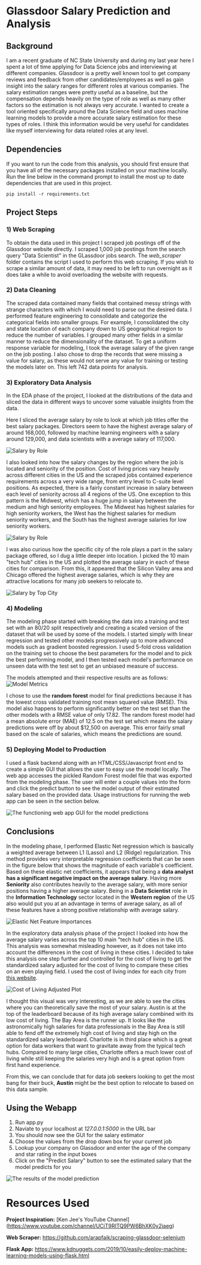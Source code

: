 # Glassdoor Salary Prediction and Analysis

## Background

I am a recent graduate of NC State University and during my last year here I spent a lot of time applying for Data Science jobs and interviewing at different companies. Glassdoor is a pretty well known tool to get company reviews and feedback from other candidates/employees as well as gain insight into the salary ranges for different roles at various companies. The salary estimation ranges were pretty useful as a baseline, but the compensation depends heavily on the type of role as well as many other factors so the estimation is not always very accurate. I wanted to create a tool oriented specifically around the Data Science field and uses machine learning models to provide a more accurate salary estimation for these types of roles. I think this information would be very useful for candidates like myself interviewing for data related roles at any level.

## Dependencies

If you want to run the code from this analysis, you should first ensure that you have all of the necessary packages installed on your machine locally. Run the line below in the command prompt to install the most up to date dependencies that are used in this project.

```
pip install -r requirements.txt
```

## Project Steps

### 1) Web Scraping

To obtain the data used in this project I scraped job postings off of the Glassdoor website directly. I scraped 1,000 job postings from the search query "Data Scientist" in the GLassdoor jobs search. The *web_scraper* folder contains the script I used to perform this web scraping. If you wish to scrape a similar amount of data, it may need to be left to run overnight as it does take a while to avoid overloading the website with requests.


### 2) Data Cleaning

The scraped data contained many fields that contained messy strings with strange characters with which I would need to parse out the desired data. I performed feature engineering to consolidate and categorize the categorical fields into smaller groups. For example, I consolidated the city and state location of each company down to US geographical region to reduce the number of variables. I grouped many other fields in a similar manner to reduce the dimensionality of the dataset. To get a uniform response variable for modeling, I took the average salary of the given range on the job posting. I also chose to drop the records that were missing a value for salary, as these would not serve any value for training or testing the models later on. This left 742 data points for analysis.

### 3) Exploratory Data Analysis

In the EDA phase of the project, I looked at the distributions of the data and sliced the data in different ways to uncover some valuable insights from the data. 

Here I sliced the average salary by role to look at which job titles offer the best salary packages. Directors seem to have the highest average salary of around 168,000, followed by machine learning engineers with a salary around 129,000, and data scientists with a average salary of 117,000.

![Salary by Role](graphics/salary_by_role.png)

I also looked into how the salary changes by the region where the job is located and seniority of the position. Cost of living prices vary heavily across different cities in the US and the scraped jobs contained experience requirements across a very wide range, from entry level to C-suite level positions. As expected, there is a fairly constant increase in salary between each level of seniority across all 4 regions of the US. One exception to this pattern is the Midwest, which has a huge jump in salary between the medium and high seniority employees. The Midwest has highest salaries for high seniority workers, the West has the highest salaries for medium seniority workers, and the South has the highest average salaries for low seniority workers.

![Salary by Role](graphics/salary_by_region.png)

I was also curious how the specific city of the role plays a part in the salary package offered, so I dug a little deeper into location. I picked the 10 main "tech hub" cities in the US and plotted the average salary in each of these cities for comparison. From this, it appeared that the Silicon Valley area and Chicago offered the highest average salaries, which is why they are attractive locations for many job seekers to relocate to.

![Salary by Top City](graphics/salary_by_top_city.png)

### 4) Modeling

The modeling phase started with breaking the data into a training and test set with an 80/20 split respectively and creating a scaled version of the dataset that will be used by some of the models. I started simply with linear regression and tested other models progressively up to more advanced models such as gradient boosted regression. I used 5-fold cross validation on the training set to choose the best parameters for the model and to pick the best performing model, and I then tested each model's performance on unseen data with the test set to get an unbiased measure of success.

The models attempted and their respective results are as follows:
![Model Metrics](graphics/model_result_metrics.png)

I chose to use the **random forest** model for final predictions because it has the lowest cross validated training root mean squared value (RMSE). This model also happens to perform significantly better on the test set than the other models with a RMSE value of only 17.82. The random forest model had a mean absolute error (MAE) of 12.5 on the test set which means the salary predictions were off by about $12,500 on average. This error fairly small based on the scale of salaries, which means the predictions are sound.

### 5) Deploying Model to Production

I used a flask backend along with an HTML/CSS/Javascript front end to create a simple GUI that allows the user to easy use the model locally. The web app accesses the pickled Random Forest model file that was exported from the modeling phase. The user will enter a couple values into the form and click the predict button to see the model output of their estimated salary based on the provided data. Usage instructions for running the web app can be seen in the section below. 

![The functioning web app GUI for the model predictions](graphics/web_app1.png)

## Conclusions

In the modeling phase, I performed Elastic Net regression which is basically a weighted average between L1 (Lasso) and L2 (Ridge) regularization. This method provides very interpretable regression coefficients that can be seen in the figure below that shows the magnitude of each variable's coefficient. Based on these elastic net coefficients, it appears that being a **data analyst has a significant negative impact on the average salary**. Having more **Seniority** also contributes heavily to the average salary, with more senior positions having a higher average salary. Being in a **Data Scientist** role in the **Information Technology** sector located in the **Western region** of the US also would put you at an advantage in terms of average salary, as all of these features have a strong positive relationship with average salary.

![Elastic Net Feature Importances](graphics/EN_feature_importances.png)

In the exploratory data analysis phase of the project I looked into how the average salary varies across the top 10 main "tech hub" cities in the US. This analysis was somewhat misleading however, as it does not take into account the differences in the cost of living in these cities. I decided to take this analysis one step further and controlled for the cost of living to get the standardized salary adjusted for the cost of living to compare these cities on an even playing field. I used the cost of living index for each city from [this website](https://www.expatistan.com/cost-of-living/index/north-america "this website"). 

![Cost of Living Adjusted Plot](graphics/cost_of_living_adj_salary_by_top_city.png)

I thought this visual was very interesting, as we are able to see the cities where you can theoretically save the most of your salary. Austin is at the top of the leaderboard because of its high average salary combined with its low cost of living. The Bay Area is the runner up. It looks like the astronomically high salaries for data professionals in the Bay Area is still able to fend off the extremely high cost of living and stay high on the standardized salary leaderboard. Charlotte is in third place which is a great option for data workers that want to gravitate away from the typical tech hubs. Compared to many large cities, Charlotte offers a much lower cost of living while still keeping the salaries very high and is a great option from first hand experience. 

From this, we can conclude that for data job seekers looking to get the most bang for their buck, **Austin** might be the best option to relocate to based on this data sample.

## Using the Webapp

1) Run app.py
2) Naviate to your localhost at *127.0.0.1:5000* in the URL bar
3) You should now see the GUI for the salary estimator
4) Choose the values from the drop down box for your current job
5) Lookup your company on Glassdoor and enter the age of the company and star rating in the input boxes
6) Click on the "Predict Salary" button to see the estimated salary that the model predicts for you

![The results of the model prediction](graphics/web_app.png)

# Resources Used

**Project Inspiration:** [Ken Jee's YouTube Channel] (https://www.youtube.com/channel/UCiT9RITQ9PW6BhXK0y2jaeg)

**Web Scraper:** https://github.com/arapfaik/scraping-glassdoor-selenium

**Flask App:** https://www.kdnuggets.com/2019/10/easily-deploy-machine-learning-models-using-flask.html
